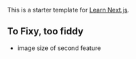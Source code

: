 This is a starter template for [Learn Next.js](https://nextjs.org/learn).

## To Fixy, too fiddy
- image size of second feature